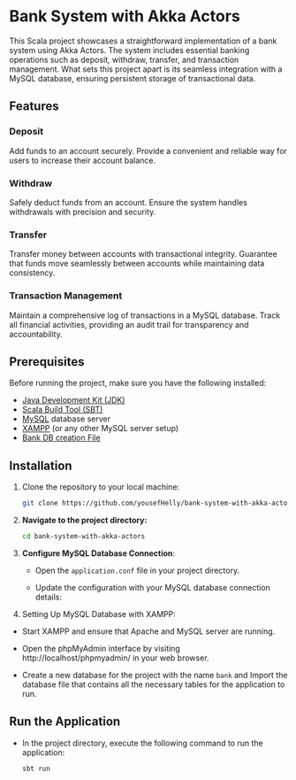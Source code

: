# Bank System with Akka Actors

This Scala project showcases a straightforward implementation of a bank system using Akka Actors. The system includes essential banking operations such as deposit, withdraw, transfer, and transaction management. What sets this project apart is its seamless integration with a MySQL database, ensuring persistent storage of transactional data.

## Features

### Deposit
Add funds to an account securely. Provide a convenient and reliable way for users to increase their account balance.

### Withdraw
Safely deduct funds from an account. Ensure the system handles withdrawals with precision and security.

### Transfer
Transfer money between accounts with transactional integrity. Guarantee that funds move seamlessly between accounts while maintaining data consistency.

### Transaction Management
Maintain a comprehensive log of transactions in a MySQL database. Track all financial activities, providing an audit trail for transparency and accountability.


## Prerequisites

Before running the project, make sure you have the following installed:

- [Java Development Kit (JDK)](https://www.oracle.com/java/technologies/javase-downloads.html)
- [Scala Build Tool (SBT)](https://www.scala-sbt.org/)
- [MySQL](https://www.mysql.com/) database server
- [XAMPP](https://www.apachefriends.org/index.html) (or any other MySQL server setup)
- [Bank DB creation File](https://drive.google.com/file/d/1HL4l08u78Nid3YPMFDzVR1Cr2CMvUM0-)

## Installation

1. Clone the repository to your local machine:

   ```bash
   git clone https://github.com/yousefHelly/bank-system-with-akka-actors.git

2. **Navigate to the project directory:**

   ```bash
   cd bank-system-with-akka-actors

3. **Configure MySQL Database Connection**:    

   - Open the `application.conf` file in your project directory.
     
   - Update the configuration with your MySQL database connection details:


2. Setting Up MySQL Database with XAMPP:
  - Start XAMPP and ensure that Apache and MySQL server are running.
  
  - Open the phpMyAdmin interface by visiting http://localhost/phpmyadmin/ in your web browser.
  
  - Create a new database for the project with the name ``bank`` and Import the database file that contains all the necessary tables for the application to run.

## Run the Application

   - In the project directory, execute the following command to run the application:

     ```bash
     sbt run
     ```

